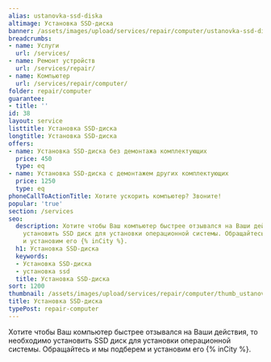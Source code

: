 ```yaml
---
alias: ustanovka-ssd-diska
altimage: Установка SSD-диска
banner: /assets/images/upload/services/repair/computer/ustanovka-ssd-diska.jpg
breadcrumbs:
- name: Услуги
  url: /services/
- name: Ремонт устройств
  url: /services/repair/
- name: Компьютер
  url: /services/repair/computer/
folder: repair/computer
guarantee:
- title: ''
id: 38
layout: service
listtitle: Установка SSD-диска
longtitle: Установка SSD-диска
offers:
- name: Установка SSD-диска без демонтажа комплектующих
  price: 450
  type: eq
- name: Установка SSD-диска с демонтажем других комплектующих
  price: 1250
  type: eq
phoneCallToActionTitle: Хотите ускорить компьютер? Звоните!
popular: 'true'
section: /services
seo:
  description: Хотите чтобы Ваш компьютер быстрее отзывался на Ваши действия, то необходимо
    установить SSD диск для установки операционной системы. Обращайтесь и мы подберем
    и установим его {% inCity %}.
  h1: Установка SSD-диска
  keywords:
  - Установка SSD-диска
  - установка ssd
  title: Установка SSD-диска
sort: 1200
thumbnail: /assets/images/upload/services/repair/computer/thumb_ustanovka-ssd-diska.jpg
title: Установка SSD-диска
typePost: repair-computer
---
```

Хотите чтобы Ваш компьютер быстрее отзывался на Ваши действия, то необходимо установить SSD диск для установки операционной системы. Обращайтесь и мы подберем и установим его {% inCity %}.